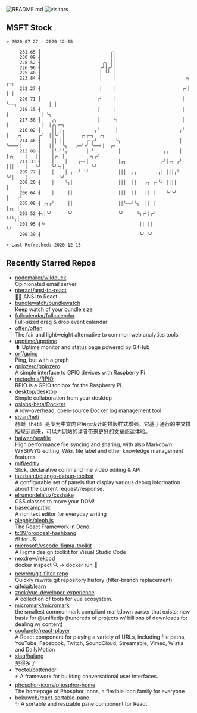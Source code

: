 ![README.md](https://github.com/Gerhut/Gerhut/workflows/README.md/badge.svg)
![visitors](https://visitors.vercel.app/Gerhut/Gerhut?token=8cf69d1f6813d272ef062726b6070c9be4ff72038cfe5a7ded7384a8da65d866)

## MSFT Stock

```
> 2020-07-27 - 2020-12-15

     231.65 ┤                          ╭╮                                                                        
     230.09 ┤                          ││                                                                        
     228.52 ┤                       ╭╮ ││                                                                        
     226.96 ┤                      ╭╯│╭╯│                                                                        
     225.40 ┤                      │ ╰╯ │                                                                        
     223.84 ┤                      │    │                          ╭╮               ╭─╮                          
     222.27 ┤                      │    │                         ╭╯│               │ │                          
     220.71 ┤                     ╭╯    │                         │ ╰──╮            │ │                          
     219.15 ┤                     │     │                         │    │            │ ╰╮                         
     217.58 ┤    ╭╮               │     ╰╮                        │    │            │  │╭╮╭─╮                    
     216.02 ┤    ││ ╭╮           ╭╯      │                       ╭╯    │   ╭╮      ╭╯  ││╰╯ │      ╭╮╭─╮  ╭╮     
     214.46 ┤    ││ ││        ╭╮╭╯       ╰╮                      │     ╰───╯│      │   ││   ╰╮   ╭─╯╰╯ ╰──╯│  ╭─ 
     212.89 ┤    │╰─╯╰╮       │╰╯         │                ╭╮    │          │╭╮    │   ││    │╭╮ │         ╰╮╭╯  
     211.33 ┤    │    │    ╭─╮│           │╭╮             ╭╯│╭╮ ╭╯          │││    │   ╰╯    ╰╯╰╮│          ╰╯   
     209.77 ┤    │    │ ╭──╯ ╰╯           │││  ╭╮       ╭╮│ │││╭╯           ╰╯│    │            ╰╯               
     208.20 ┤    │    ╰╮│                 │││  ││   ╭╮ ╭╯╰╯ ││││              │    │                             
     206.64 ┤    │     ││                 │││  ││   ││ │    ╰╯╰╯              │   ╭╯                             
     205.08 ┤ ╭╮╭╯     ││                 ││╰──╯╰╮  ││ │                      │╭╮ │                              
     203.52 ┼╮│╰╯      ╰╯                 ╰╯     ╰╮╭╯│╭╯                      ╰╯╰╮│                              
     201.95 ┤╰╯                                   ││ ││                          ╰╯                              
     200.39 ┤                                     ╰╯ ╰╯                                                          

> Last Refreshed: 2020-12-15
```

## Recently Starred Repos

- [nodemailer/wildduck](https://github.com/nodemailer/wildduck)  
  Opinionated email server
- [nteract/ansi-to-react](https://github.com/nteract/ansi-to-react)  
  :guardsman: ANSI to React
- [bundlewatch/bundlewatch](https://github.com/bundlewatch/bundlewatch)  
  Keep watch of your bundle size
- [fullcalendar/fullcalendar](https://github.com/fullcalendar/fullcalendar)  
  Full-sized drag & drop event calendar
- [offen/offen](https://github.com/offen/offen)  
  The fair and lightweight alternative to common web analytics tools. 
- [upptime/upptime](https://github.com/upptime/upptime)  
  ⬆️ Uptime monitor and status page powered by GitHub
- [orf/gping](https://github.com/orf/gping)  
  Ping, but with a graph
- [gpiozero/gpiozero](https://github.com/gpiozero/gpiozero)  
  A simple interface to GPIO devices with Raspberry Pi
- [metachris/RPIO](https://github.com/metachris/RPIO)  
  RPIO is a GPIO toolbox for the Raspberry Pi.
- [desktop/desktop](https://github.com/desktop/desktop)  
  Simple collaboration from your desktop
- [oslabs-beta/Dockter](https://github.com/oslabs-beta/Dockter)  
  A low-overhead, open-source Docker log management tool
- [sivan/heti](https://github.com/sivan/heti)  
  赫蹏（hètí）是专为中文内容展示设计的排版样式增强。它基于通行的中文排版规范而来，可以为网站的读者带来更好的文章阅读体验。
- [haiwen/seafile](https://github.com/haiwen/seafile)  
  High performance file syncing and sharing, with also Markdown WYSIWYG editing, Wiki, file label and other knowledge management features.
- [mifi/editly](https://github.com/mifi/editly)  
  Slick, declarative command line video editing & API
- [jazzband/django-debug-toolbar](https://github.com/jazzband/django-debug-toolbar)  
  A configurable set of panels that display various debug information about the current request/response.
- [elrumordelaluz/csshake](https://github.com/elrumordelaluz/csshake)  
  CSS classes to move your DOM!
- [basecamp/trix](https://github.com/basecamp/trix)  
  A rich text editor for everyday writing
- [alephjs/aleph.js](https://github.com/alephjs/aleph.js)  
  The React Framework in Deno.
- [tc39/proposal-hashbang](https://github.com/tc39/proposal-hashbang)  
  #! for JS
- [microsoft/vscode-figma-toolkit](https://github.com/microsoft/vscode-figma-toolkit)  
   A Figma design toolkit for Visual Studio Code
- [nexdrew/rekcod](https://github.com/nexdrew/rekcod)  
  docker inspect :mag: → docker run :runner:
- [newren/git-filter-repo](https://github.com/newren/git-filter-repo)  
  Quickly rewrite git repository history (filter-branch replacement)
- [qifeigit/learn](https://github.com/qifeigit/learn)  
- [znck/vue-developer-experience](https://github.com/znck/vue-developer-experience)  
  A collection of tools for vue ecosystem.
- [micromark/micromark](https://github.com/micromark/micromark)  
  the smallest commonmark compliant markdown parser that exists; new basis for @unifiedjs (hundreds of projects w/ billions of downloads for dealing w/ content)
- [cookpete/react-player](https://github.com/cookpete/react-player)  
  A React component for playing a variety of URLs, including file paths, YouTube, Facebook, Twitch, SoundCloud, Streamable, Vimeo, Wistia and DailyMotion
- [xiaq/halang](https://github.com/xiaq/halang)  
  见得多了
- [Yoctol/bottender](https://github.com/Yoctol/bottender)  
  ⚡️ A framework for building conversational user interfaces.
- [phosphor-icons/phosphor-home](https://github.com/phosphor-icons/phosphor-home)  
  The homepage of Phosphor Icons, a flexible icon family for everyone
- [bokuweb/react-sortable-pane](https://github.com/bokuweb/react-sortable-pane)  
  :sparkles: A sortable and resizable pane component for React.

